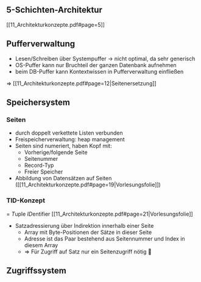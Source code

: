 ## 5-Schichten-Architektur
[[11_Architekturkonzepte.pdf#page=5]]

## Pufferverwaltung
- Lesen/Schreiben über Systempuffer -> nicht optimal, da sehr generisch
- OS-Puffer kann nur Bruchteil der ganzen Datenbank aufnehmen
- beim DB-Puffer kann Kontextwissen in Pufferverwaltung einfließen

=> [[11_Architekturkonzepte.pdf#page=12|Seitenersetzung]]

## Speichersystem
### Seiten
- durch doppelt verkettete Listen verbunden
- Freispeicherverwaltung: heap management
- Seiten sind numeriert, haben Kopf mit:
	- Vorherige/folgende Seite
	- Seitenummer
	- Record-Typ
	- Freier Speicher
- Abbildung von Datensätzen auf Seiten ([[11_Architekturkonzepte.pdf#page=19|Vorlesungsfolie]])

### TID-Konzept
= *T*uple *ID*entifier      [[11_Architekturkonzepte.pdf#page=21|Vorlesungsfolie]]
- Satzadressierung über Indirektion innerhalb einer Seite
	- Array mit Byte-Positionen der Sätze in dieser Seite
	- Adresse ist das Paar bestehend aus Seitennummer und Index in diesem Array
	- => Für Zugriff auf Satz nur ein Seitenzugriff nötig  🙂

## Zugriffssystem
